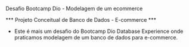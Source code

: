 Desafio Bootcamp Dio - Modelagem de um ecommerce

 *** Projeto Conceitual de Banco de Dados - E-commerce ***

- Este é mais um desafio do Bootcamp Dio Database Experience onde praticamos modelagem de um banco de dados para e-commerce.

  ​
